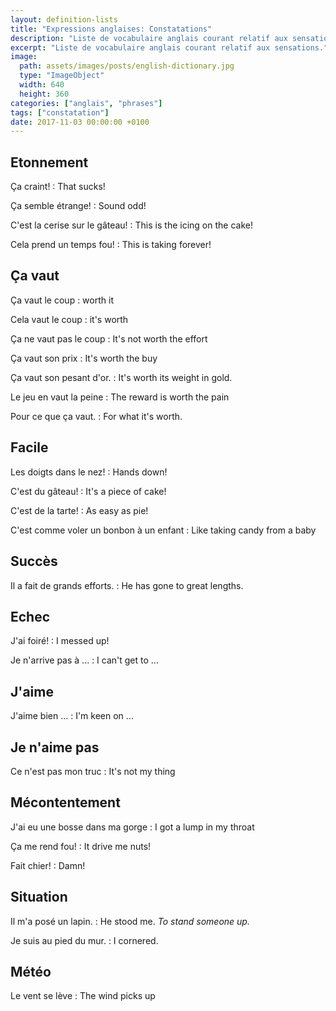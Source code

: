 ```yaml
---
layout: definition-lists
title: "Expressions anglaises: Constatations"
description: "Liste de vocabulaire anglais courant relatif aux sensations."
excerpt: "Liste de vocabulaire anglais courant relatif aux sensations."
image:
  path: assets/images/posts/english-dictionary.jpg
  type: "ImageObject"
  width: 640
  height: 360
categories: ["anglais", "phrases"]
tags: ["constatation"]
date: 2017-11-03 00:00:00 +0100
---
```


## Etonnement

Ça craint!
: That sucks!

Ça semble étrange!
: Sound odd!

C'est la cerise sur le gâteau!
: This is the icing on the cake!

Cela prend un temps fou!
: This is taking forever!


## Ça vaut

Ça vaut le coup
: worth it

Cela vaut le coup
: it's worth

Ça ne vaut pas le coup
: It's not worth the effort

Ça vaut son prix
: It's worth the buy

Ça vaut son pesant d'or.
: It's worth its weight in gold.

Le jeu en vaut la peine
: The reward is worth the pain

Pour ce que ça vaut.
: For what it's worth.


## Facile

Les doigts dans le nez!
: Hands down!

C'est du gâteau!
: It's a piece of cake!

C'est de la tarte!
: As easy as pie!

C'est comme voler un bonbon à un enfant
: Like taking candy from a baby


## Succès

Il a fait de grands efforts.
: He has gone to great lengths.


## Echec

J'ai foiré!
: I messed up!

Je n'arrive pas à ...
: I can't get to ...


## J'aime

J'aime bien ...
: I'm keen on ...


## Je n'aime pas

Ce n'est pas mon truc
: It's not my thing


## Mécontentement

J'ai eu une bosse dans ma gorge
: I got a lump in my throat

Ça me rend fou!
: It drive me nuts!

Fait chier!
: Damn!


## Situation

Il m'a posé un lapin.
: He stood me.
*To stand someone up.*

Je suis au pied du mur.
: I cornered.


## Météo

Le vent se lève
: The wind picks up
